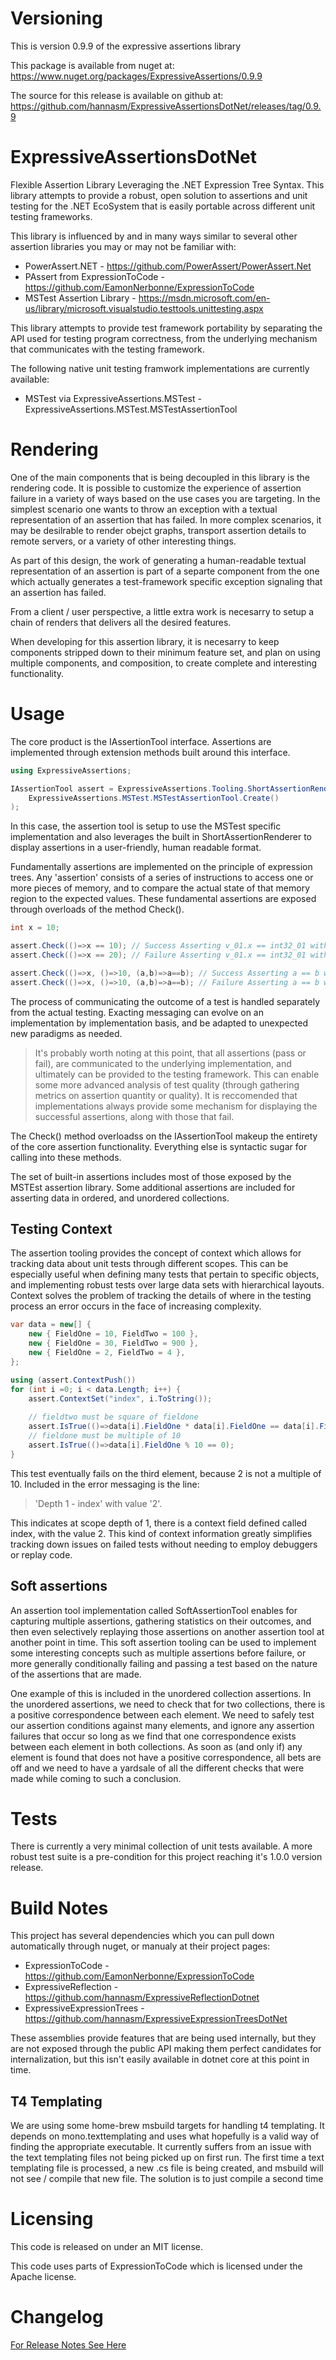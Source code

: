 # Versioning
This is version 0.9.9 of the expressive assertions library

This package is available from nuget at: https://www.nuget.org/packages/ExpressiveAssertions/0.9.9

The source for this release is available on github at: https://github.com/hannasm/ExpressiveAssertionsDotNet/releases/tag/0.9.9

# ExpressiveAssertionsDotNet
Flexible Assertion Library Leveraging the .NET Expression Tree Syntax. This library attempts to provide a robust, open
solution to assertions and unit testing for the .NET EcoSystem that is easily portable across different unit testing
frameworks.

This library is influenced by and in many ways similar to several other assertion libraries you may or may not be familiar with:

* PowerAssert.NET - https://github.com/PowerAssert/PowerAssert.Net
* PAssert from ExpressionToCode - https://github.com/EamonNerbonne/ExpressionToCode
* MSTest Assertion Library - https://msdn.microsoft.com/en-us/library/microsoft.visualstudio.testtools.unittesting.aspx

This library attempts to provide test framework portability by separating the API used for testing program correctness, 
from the underlying mechanism that communicates with the testing framework.

The following native unit testing framwork implementations are currently available:

* MSTest via ExpressiveAssertions.MSTest - ExpressiveAssertions.MSTest.MSTestAssertionTool

# Rendering
One of the main components that is being decoupled in this library is the rendering code. It is possible
to customize the experience of assertion failure in a variety of ways based on the use cases you are targeting.
In the simplest scenario one wants to throw an exception with a textual representation of an assertion
that has failed. In more complex scenarios, it may be desilrable to render obejct graphs, transport
assertion details to remote servers, or a variety of other interesting things.

As part of this design, the work of generating a human-readable textual representation
of an assertion is part of a separte component from the one which actually generates a 
test-framework specific exception signaling that an assertion has failed.

From a client / user perspective, a little extra work is necesarry to setup a chain of 
renders that delivers all the desired features.

When developing for this assertion library, it is necesarry to keep components stripped down to their minimum
feature set, and plan on using multiple components, and composition, to create complete and interesting
functionality.

# Usage
The core product is the IAssertionTool interface. Assertions are implemented through extension methods
built around this interface. 

```C#
using ExpressiveAssertions;

IAssertionTool assert = ExpressiveAssertions.Tooling.ShortAssertionRendererTool.Create(
	ExpressiveAssertions.MSTest.MSTestAssertionTool.Create()
);
```

In this case, the assertion tool is setup to use the MSTest specific implementation and also leverages the 
built in ShortAssertionRenderer to display assertions in a user-friendly, human readable format.

Fundamentally assertions are implemented on the principle of expression trees.  Any 'assertion' consists of a series of 
instructions to access one or more pieces of memory, and to compare the actual state of that memory region to the expected values. These
fundamental assertions are exposed through overloads of the method Check().

```C#
int x = 10;

assert.Check(()=>x == 10); // Success Asserting v_01.x == int32_01 with 'v_01.x'= (10) and 'int32_01'= (10).
assert.Check(()=>x == 20); // Failure Asserting v_01.x == int32_01 with 'v_01.x'= (10) and 'int32_01'= (20)

assert.Check(()=>x, ()=>10, (a,b)=>a==b); // Success Asserting a == b with 'a'= (10) and 'b'= (10). 
assert.Check(()=>x, ()=>10, (a,b)=>a==b); // Failure Asserting a == b with 'a'= (10) and 'b'= (20).
```

The process of communicating the outcome of a test is handled separately from the actual testing. Exacting messaging can evolve 
on an implementation by implementation basis, and be adapted to unexpected new paradigms as needed.

> It's probably worth noting at this point, that all assertions (pass or fail), are communicated to the underlying 
> implementation, and ultimately can be provided to the testing framework. This can enable some more advanced analysis 
> of test quality (through gathering metrics on assertion quantity or quality). It is reccomended that implementations always provide 
> some mechanism for displaying the successful assertions, along with those that fail.

The Check() method overloadss on the IAssertionTool makeup the entirety of the core assertion functionality. 
Everything else is syntactic sugar for calling into these methods.

The set of built-in assertions includes most of those exposed by the MSTEst assertion library. Some additional assertions
are included for asserting data in ordered, and unordered collections. 

## Testing Context
The assertion tooling provides the concept of context which allows for tracking data about unit tests through different scopes.
This can be especially useful when defining many tests that pertain to specific objects, and implementing robust
tests over large data sets with hierarchical layouts. Context solves the problem of tracking the details of where in the testing
process an error occurs in the face of increasing complexity.

```C#
var data = new[] {
	new { FieldOne = 10, FieldTwo = 100 },
	new { FieldOne = 30, FieldTwo = 900 },
	new { FieldOne = 2, FieldTwo = 4 },
};

using (assert.ContextPush())
for (int i =0; i < data.Length; i++) {
	assert.ContextSet("index", i.ToString());
	
	// fieldtwo must be square of fieldone
	assert.IsTrue(()=>data[i].FieldOne * data[i].FieldOne == data[i].FieldTwo );
	// fieldone must be multiple of 10
	assert.IsTrue(()=>data[i].FieldOne % 10 == 0);
}
```

This test eventually fails on the third element, because 2 is not a multiple of 10. Included in the error messaging is the line: 

> 'Depth 1 - index' with value '2'.

This indicates at scope depth of 1, there is a context field defined called index, with the value 2. 
This kind of context information greatly simplifies tracking down issues on failed tests without needing to employ debuggers or
replay code.

## Soft assertions
An assertion tool implementation called SoftAssertionTool enables for capturing multiple assertions, gathering statistics on their outcomes, 
and then even selectively replaying those assertions on another assertion tool at another point in time. This soft assertion tooling
can be used to implement some interesting concepts such as multiple assertions before failure, or more generally conditionally failing
and passing a test based on the nature of the assertions that are made.

One example of this is included in the unordered collection assertions. In the unordered assertions, we need to check that for two collections,
there is a positive correspondence between each element. We need to safely test our assertion conditions against many elements, 
and ignore any assertion failures that occur so long as we find that one correspondence exists between each element in both collections. As soon as
(and only if) any element is found that does not have a positive correspondence, all bets are off and we need to have a yardsale of all 
the different checks that were made while coming to such a conclusion.


# Tests
There is currently a very minimal collection of unit tests available. A more robust test suite is a pre-condition for this project
reaching it's 1.0.0 version release.

# Build Notes
This project has several dependencies which you can pull down automatically through nuget, or manualy at their project pages:

  * ExpressionToCode - https://github.com/EamonNerbonne/ExpressionToCode
  * ExpressiveReflection - https://github.com/hannasm/ExpressiveReflectionDotnet
  * ExpressiveExpressionTrees - https://github.com/hannasm/ExpressiveExpressionTreesDotNet

These assemblies provide features that are being used internally, but they are not exposed through the public API
making them perfect candidates for internalization, but this isn't easily available in dotnet core at this point in time.

## T4 Templating
We are using some home-brew msbuild targets for handling t4 templating. It depends on mono.texttemplating and uses what
hopefully is a valid way of finding the appropriate executable. It currently suffers from an issue with the
text templating files not being picked up on first run. The first time a text templating file is processed, a new .cs file
is being created, and msbuild will not see / compile that new file. The solution is to just compile a second time

# Licensing
This code is released on under an MIT license. 

This code uses parts of ExpressionToCode which is licensed under the Apache license.

# Changelog

[For Release Notes See Here](ExpressiveAssertions.ReleaseNotes.md)
